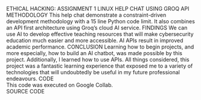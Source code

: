 ETHICAL HACKING: ASSIGNMENT 1 
LINUX HELP CHAT USING GROQ API 
 METHODOLOGY 
This help chat demonstrate a constraint-driven development methodology with a 15
line Python code limit. It also combines an API first architecture using Groq’s cloud AI 
service. 
FINDINGS 
We can use AI to develop effective teaching resources that will make cybersecurity 
education much easier and more accessible. AI APIs result in improved academic 
performance. 
CONCLUSION 
Learning how to begin projects, and more especially, how to build an AI chatbot, was 
made possible by this project. Additionally, I learned how to use APIs. All things 
considered, this project was a fantastic learning experience that exposed me to a 
variety of technologies that will undoubtedly be useful in my future professional 
endeavours. 
CODE  
This code was executed on Google Collab.  
SOURCE CODE

